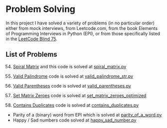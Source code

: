 # Problem Solving

In this project I have solved a variety of problems (in no particular order) either from mock interviews, 
from Leetcode.com, from the book Elements of Programming Interviews in Python (EPI), 
or from those specifically listed in 
the [LeetCode Blind 75](https://leetcode.com/discuss/general-discussion/460599/blind-75-leetcode-questions).



## List of Problems
54. [Spiral Matrix](https://leetcode.com/problems/spiral-matrix/description/) and this code is solved at [spiral_matrix.py](spiral_matrix.py)

125. [Valid Palindrome](https://leetcode.com/problems/valid-palindrome/description/) code is solved at [valid_palindrome_str.py](valid_palindrome_str.py)

20. [Valid Parentheses](https://leetcode.com/problems/valid-parentheses/description/) code is solved at [valid_parentheses.py](valid_parentheses.py)

73. [Set Matrix Zeroes](https://leetcode.com/problems/set-matrix-zeroes/description/) code is solved at [set_matrix_zeroes_optimized](set_matrix_zeroes_optimized.py)

217. [Contains Duplicates](https://leetcode.com/problems/contains-duplicate/) code is solved at [contains_duplicates.py](contains_duplicates.py)

+ Parity of a (binary) word from EPI which is solved at [parity_of_a_word.py](parity_of_a_word.py)
+ Happy / Sad numbers code solved at [happy_sad_number.py](happy_sad_number.py)

